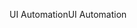 <span data-ttu-id="91e39-101">UI Automation</span><span class="sxs-lookup"><span data-stu-id="91e39-101">UI Automation</span></span>